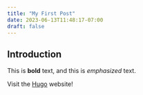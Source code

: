 ```yaml
---
title: "My First Post"
date: 2023-06-13T11:48:17-07:00
draft: false
---
```


## Introduction

This is **bold** text, and this is *emphasized* text.

Visit the [Hugo](https://gohugo.io) website!
